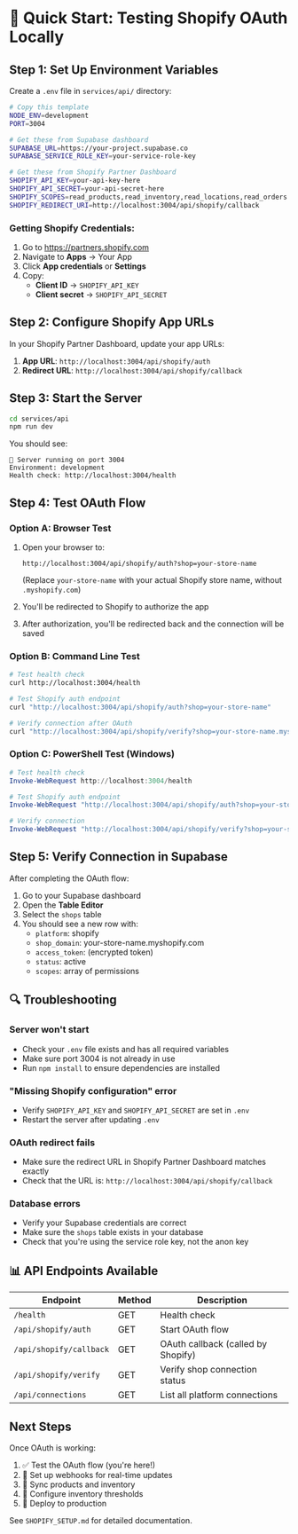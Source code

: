# 🚀 Quick Start: Testing Shopify OAuth Locally

## Step 1: Set Up Environment Variables

Create a `.env` file in `services/api/` directory:

```bash
# Copy this template
NODE_ENV=development
PORT=3004

# Get these from Supabase dashboard
SUPABASE_URL=https://your-project.supabase.co
SUPABASE_SERVICE_ROLE_KEY=your-service-role-key

# Get these from Shopify Partner Dashboard
SHOPIFY_API_KEY=your-api-key-here
SHOPIFY_API_SECRET=your-api-secret-here
SHOPIFY_SCOPES=read_products,read_inventory,read_locations,read_orders
SHOPIFY_REDIRECT_URI=http://localhost:3004/api/shopify/callback
```

### Getting Shopify Credentials:

1. Go to https://partners.shopify.com
2. Navigate to **Apps** → Your App
3. Click **App credentials** or **Settings**
4. Copy:
   - **Client ID** → `SHOPIFY_API_KEY`
   - **Client secret** → `SHOPIFY_API_SECRET`

## Step 2: Configure Shopify App URLs

In your Shopify Partner Dashboard, update your app URLs:

1. **App URL**: `http://localhost:3004/api/shopify/auth`
2. **Redirect URL**: `http://localhost:3004/api/shopify/callback`

## Step 3: Start the Server

```bash
cd services/api
npm run dev
```

You should see:
```
🚀 Server running on port 3004
Environment: development
Health check: http://localhost:3004/health
```

## Step 4: Test OAuth Flow

### Option A: Browser Test

1. Open your browser to:
   ```
   http://localhost:3004/api/shopify/auth?shop=your-store-name
   ```
   (Replace `your-store-name` with your actual Shopify store name, without `.myshopify.com`)

2. You'll be redirected to Shopify to authorize the app

3. After authorization, you'll be redirected back and the connection will be saved

### Option B: Command Line Test

```bash
# Test health check
curl http://localhost:3004/health

# Test Shopify auth endpoint
curl "http://localhost:3004/api/shopify/auth?shop=your-store-name"

# Verify connection after OAuth
curl "http://localhost:3004/api/shopify/verify?shop=your-store-name.myshopify.com"
```

### Option C: PowerShell Test (Windows)

```powershell
# Test health check
Invoke-WebRequest http://localhost:3004/health

# Test Shopify auth endpoint
Invoke-WebRequest "http://localhost:3004/api/shopify/auth?shop=your-store-name"

# Verify connection
Invoke-WebRequest "http://localhost:3004/api/shopify/verify?shop=your-store-name.myshopify.com" | ConvertFrom-Json
```

## Step 5: Verify Connection in Supabase

After completing the OAuth flow:

1. Go to your Supabase dashboard
2. Open the **Table Editor**
3. Select the `shops` table
4. You should see a new row with:
   - `platform`: shopify
   - `shop_domain`: your-store-name.myshopify.com
   - `access_token`: (encrypted token)
   - `status`: active
   - `scopes`: array of permissions

## 🔍 Troubleshooting

### Server won't start
- Check your `.env` file exists and has all required variables
- Make sure port 3004 is not already in use
- Run `npm install` to ensure dependencies are installed

### "Missing Shopify configuration" error
- Verify `SHOPIFY_API_KEY` and `SHOPIFY_API_SECRET` are set in `.env`
- Restart the server after updating `.env`

### OAuth redirect fails
- Make sure the redirect URL in Shopify Partner Dashboard matches exactly
- Check that the URL is: `http://localhost:3004/api/shopify/callback`

### Database errors
- Verify your Supabase credentials are correct
- Make sure the `shops` table exists in your database
- Check that you're using the service role key, not the anon key

## 📊 API Endpoints Available

| Endpoint | Method | Description |
|----------|--------|-------------|
| `/health` | GET | Health check |
| `/api/shopify/auth` | GET | Start OAuth flow |
| `/api/shopify/callback` | GET | OAuth callback (called by Shopify) |
| `/api/shopify/verify` | GET | Verify shop connection status |
| `/api/connections` | GET | List all platform connections |

## Next Steps

Once OAuth is working:

1. ✅ Test the OAuth flow (you're here!)
2. 📡 Set up webhooks for real-time updates
3. 🔄 Sync products and inventory
4. 🎯 Configure inventory thresholds
5. 🚀 Deploy to production

See `SHOPIFY_SETUP.md` for detailed documentation.

